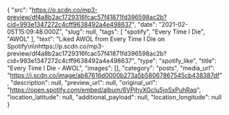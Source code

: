 {
  "src": "https://p.scdn.co/mp3-preview/df4a8b2ac1729316fcac57f41871fd396598ac2b?cid=993e1347272c4cff9638492a4e498637",
  "date": "2021-02-05T15:09:48.000Z",
  "slug": null,
  "tags": [
    "spotify",
    "Every Time I Die",
    "AWOL"
  ],
  "text": "Liked AWOL from Every Time I Die on Spotify\n\nhttps://p.scdn.co/mp3-preview/df4a8b2ac1729316fcac57f41871fd396598ac2b?cid=993e1347272c4cff9638492a4e498637",
  "type": "spotify_like",
  "title": "Every Time I Die - AWOL",
  "images": [],
  "category": "posts",
  "media_url": "https://i.scdn.co/image/ab67616d0000b273a5b58067867545cb438387df",
  "description": null,
  "preview_url": null,
  "original_url": "https://open.spotify.com/embed/album/6VPjhyXGcIu5joSxPuhRaq",
  "location_latitude": null,
  "additional_payload": null,
  "location_longitude": null
}